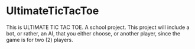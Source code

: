 # UltimateTicTacToe
This is ULTIMATE TIC TAC TOE.
 A school project.
 This project will include a bot, or rather, an AI, that you either choose, or another player, since the game is for two (2) players.
